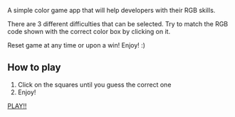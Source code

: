 A simple color game app that will help developers with their RGB skills.

There are 3 different difficulties that can be selected. Try to match the RGB code shown with the
correct color box by clicking on it.

Reset game at any time or upon a win! Enjoy! :)

## How to play

1. Click on the squares until you guess the correct one
2. Enjoy!

[PLAY!!](https://dmerkl12.github.io/Color_Game/)